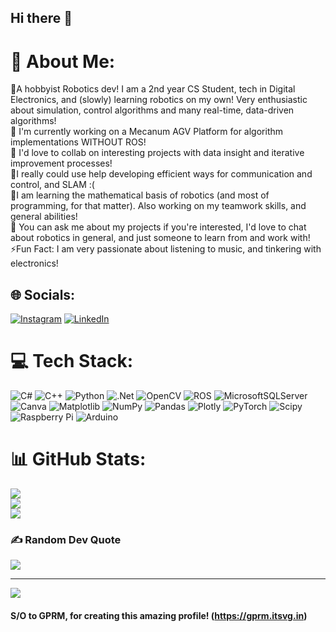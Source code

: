 ## Hi there 👋
 # 💫 About Me:
🚀A hobbyist Robotics dev! I am a 2nd year CS Student, tech in Digital Electronics, and (slowly) learning robotics on my own! Very enthusiastic about simulation, control algorithms and many real-time, data-driven algorithms!<br>🔭 I'm currently working on a Mecanum AGV Platform for algorithm implementations WITHOUT ROS!<br>👯 I'd love to collab on interesting projects with data insight and iterative improvement processes!<br>🤝I really could use help developing efficient ways for communication and control, and SLAM :(<br>🌱I am learning the mathematical basis of robotics (and most of programming, for that matter). Also working on my teamwork skills, and general abilities!<br>💬 You can ask me about my projects if you're interested, I'd love to chat about robotics in general, and just someone to learn from and work with!<br>⚡Fun Fact: I am very passionate about listening to music, and tinkering with electronics!


## 🌐 Socials:
[![Instagram](https://img.shields.io/badge/Instagram-%23E4405F.svg?logo=Instagram&logoColor=white)](https://instagram.com/superfast852) [![LinkedIn](https://img.shields.io/badge/LinkedIn-%230077B5.svg?logo=linkedin&logoColor=white)](https://linkedin.com/in/superfast852) 

# 💻 Tech Stack:
![C#](https://img.shields.io/badge/c%23-%23239120.svg?style=for-the-badge&logo=csharp&logoColor=white) ![C++](https://img.shields.io/badge/c++-%2300599C.svg?style=for-the-badge&logo=c%2B%2B&logoColor=white) ![Python](https://img.shields.io/badge/python-3670A0?style=for-the-badge&logo=python&logoColor=ffdd54) ![.Net](https://img.shields.io/badge/.NET-5C2D91?style=for-the-badge&logo=.net&logoColor=white) ![OpenCV](https://img.shields.io/badge/opencv-%23white.svg?style=for-the-badge&logo=opencv&logoColor=white) ![ROS](https://img.shields.io/badge/ros-%230A0FF9.svg?style=for-the-badge&logo=ros&logoColor=white) ![MicrosoftSQLServer](https://img.shields.io/badge/Microsoft%20SQL%20Server-CC2927?style=for-the-badge&logo=microsoft%20sql%20server&logoColor=white) ![Canva](https://img.shields.io/badge/Canva-%2300C4CC.svg?style=for-the-badge&logo=Canva&logoColor=white) ![Matplotlib](https://img.shields.io/badge/Matplotlib-%23ffffff.svg?style=for-the-badge&logo=Matplotlib&logoColor=black) ![NumPy](https://img.shields.io/badge/numpy-%23013243.svg?style=for-the-badge&logo=numpy&logoColor=white) ![Pandas](https://img.shields.io/badge/pandas-%23150458.svg?style=for-the-badge&logo=pandas&logoColor=white) ![Plotly](https://img.shields.io/badge/Plotly-%233F4F75.svg?style=for-the-badge&logo=plotly&logoColor=white) ![PyTorch](https://img.shields.io/badge/PyTorch-%23EE4C2C.svg?style=for-the-badge&logo=PyTorch&logoColor=white) ![Scipy](https://img.shields.io/badge/SciPy-%230C55A5.svg?style=for-the-badge&logo=scipy&logoColor=%white) ![Raspberry Pi](https://img.shields.io/badge/-RaspberryPi-C51A4A?style=for-the-badge&logo=Raspberry-Pi) ![Arduino](https://img.shields.io/badge/-Arduino-00979D?style=for-the-badge&logo=Arduino&logoColor=white)
# 📊 GitHub Stats:
![](https://github-readme-stats.vercel.app/api?username=superfast852&theme=dark&hide_border=false&include_all_commits=true&count_private=false)<br/>
![](https://github-readme-streak-stats.herokuapp.com/?user=superfast852&theme=dark&hide_border=false)<br/>
![](https://github-readme-stats.vercel.app/api/top-langs/?username=superfast852&theme=dark&hide_border=false&include_all_commits=true&count_private=false&layout=compact)

### ✍️ Random Dev Quote
![](https://quotes-github-readme.vercel.app/api?type=horizontal&theme=radical)

---
[![](https://visitcount.itsvg.in/api?id=superfast852&icon=0&color=0)](https://visitcount.itsvg.in)

<!-- Proudly created with GPRM ( https://gprm.itsvg.in ) -->
#### S/O to GPRM, for creating this amazing profile! (https://gprm.itsvg.in)
